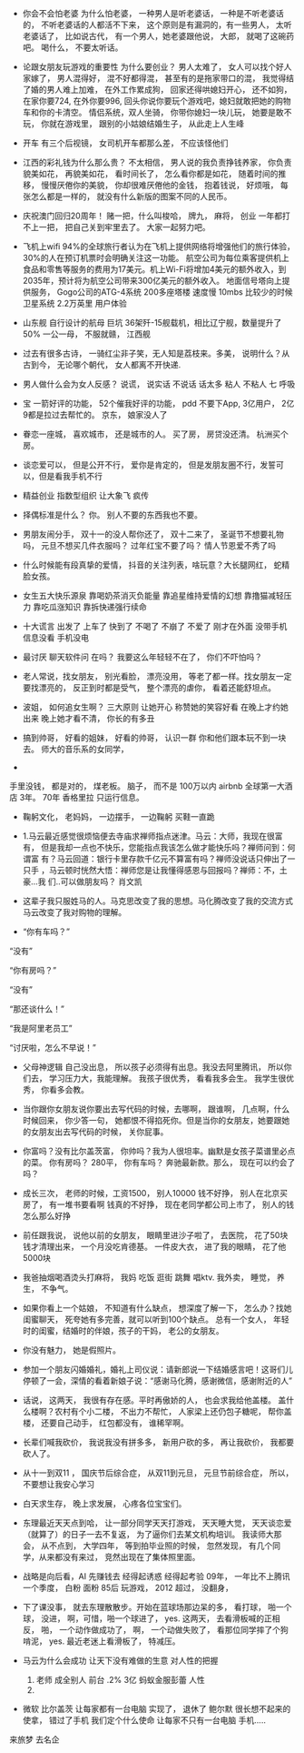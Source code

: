 - 你会不会怕老婆 为什么怕老婆， 一种男人是听老婆话， 一种是不听老婆话的， 不听老婆话的人都活不下来， 这个原则是有漏洞的，有一些男人， 太听老婆话了， 比如说古代， 有一个男人，她老婆跟他说， 大郎， 就喝了这碗药吧。 喝什么， 不要太听话。 
- 论跟女朋友玩游戏的重要性  为什么要创业？ 男人太难了， 女人可以找个好人家嫁了， 男人混得好， 混不好都得混， 甚至有的是拖家带口的混， 我觉得结了婚的男人难上加难， 在外工作累成狗， 回家还得哄媳妇开心， 还不如狗， 在家你要724, 在外你要996, 回头你说你要玩个游戏吧，媳妇就敢把她的购物车和你的卡清空。 情侣系统，双人坐骑， 你带你媳妇一块儿玩， 她要是敢不玩， 你就在游戏里， 跟别的小姑娘结婚生子， 从此走上人生峰
- 开车 有三个后视镜，  女司机开车都那么差， 不应该怪他们   
- 江西的彩礼钱为什么那么贵？ 不太相信， 男人说的我负责挣钱养家， 你负责貌美如花， 再貌美如花， 看时间长了， 怎么看你都是如花， 随着时间的推移， 慢慢厌倦你的美貌， 你却很难厌倦他的金钱， 抱着钱说， 好烦哦， 每张怎么都是一样的， 就没有什么新版的图案不同的人民币。
- 庆祝澳门回归20周年！  赌一把，什么叫梭哈， 牌九， 麻将， 创业 一年都打不上一把， 把自己关到牢里去了。 大家一起努力吧。 
- 飞机上wifi  94%的全球旅行者认为在飞机上提供网络将增强他们的旅行体验，30%的人在预订机票时会明确关注这一功能。
  航空公司为每位乘客提供机上食品和零售等服务的费用为17美元。机上Wi-Fi将增加4美元的额外收入，到2035年，预计将为航空公司带来300亿美元的额外收入。
  地面信号塔向上提供服务， Gogo公司的ATG-4系统 200多座塔楼
  速度慢  10mbs  比较少的时候
  卫星系统  2.2万英里 用户体验 
- 山东舰  自行设计的航母  巨坑  36架歼-15舰载机，相比辽宁舰，数量提升了50%   一公一母， 不服就赣， 江西舰


- 过去有很多古诗， 一骑红尘非子笑，无人知是荔枝来。多美， 说明什么？从古到今， 无论哪个朝代， 女人都离不开快递.
- 男人做什么会为女人反感？ 说谎， 说实话 不说话 话太多 粘人 不粘人 七 呼吸
- 宝  一箭好评的功能， 52个催我好评的功能，
  pdd  不要下App, 3亿用户， 2亿9都是拉过去帮忙的。  京东， 娘家没人了 
- 眷恋一座城， 喜欢城市， 还是城市的人。 买了房， 房贷没还清。 杭洲买个房。 
- 谈恋爱可以， 但是公开不行， 爱你是肯定的， 但是发朋友圈不行，发誓可以，但是看我手机不行
- 精益创业  指数型组织  让大象飞 疯传
- 择偶标准是什么？  你。  别人不要的东西我也不要。 
- 男朋友闹分手， 双十一的没人帮你还了， 双十二来了， 圣诞节不想要礼物吗， 元旦不想买几件衣服吗？
过年红宝不要了吗？ 情人节恩爱不秀了吗
- 什么时候能有段真挚的爱情， 抖音的关注列表，啥玩意？大长腿网红， 蛇精脸女孩。 
- 女生五大快乐源泉 
  靠喝奶茶消灭负能量
  靠追星维持爱情的幻想
  靠撸猫减轻压力
  靠吃瓜涨知识
  靠拆快递强行续命

- 十大谎言
  出发了
  上车了
  快到了
  不喝了
  不崩了
  不爱了
  刚才在外面
  没带手机
  信息没看
  手机没电
- 最讨厌  聊天软件问  在吗？ 我要这么年轻轻不在了， 你们不吓怕吗？
- 老人常说，找女朋友， 别光看脸， 漂亮没用， 等老了都一样。找女朋友一定要找漂亮的， 反正到时都是受气， 整个漂亮的虐你， 看着还能舒坦点。 
- 波姐， 如何追女生啊？ 三大原则
  让她开心  称赞她的笑容好看 在晚上才约她出来
  晚上她才看不清， 你长的有多丑
- 搞到帅哥， 好看的姐妹， 好看的帅哥， 认识一群
  你和他们跟本玩不到一块去。 师大的音乐系的女同学， 
- 

  手里没钱， 都是对的， 煤老板。 脑子， 而不是
  100万以内 airbnb 全球第一大酒店  3年。
  70年 香格里拉 只运行信息。  
- 鞠躬文化， 老妈妈， 一边摆手， 一边鞠躬 买鞋一直跪

- 1.马云最近感觉很烦恼便去寺庙求禅师指点迷津。马云：大师，我现在很富有，
但是我却一点也不快乐，您能指点我该怎么做才能快乐吗？禅师问到：何谓富
有？马云回道：银行卡里存款千亿元不算富有吗？禅师没说话只伸出了一只手
，马云顿时恍然大悟：禅师您是让我懂得感恩与回报吗？禅师：不，土豪...我
们..可以做朋友吗？ 肖文凯  
- 这辈子我只服姓马的人。马克思改变了我的思想。马化腾改变了我的交流方式 马云改变了我对购物的理解。
- “你有车吗？”

“没有”

“你有房吗？”

“没有”

“那还谈什么！”

“我是阿里老员工”

“讨厌啦，怎么不早说！”
- 父母神逻辑
  自己没出息， 所以孩子必须得有出息。我没去阿里腾讯， 所以你们去， 学习压力大，我能理解。 
  我孩子很优秀， 看看我多会生。    我学生很优秀， 你看多会教。 
- 当你跟你女朋友说你要出去写代码的时候，去哪啊， 跟谁啊， 几点啊，什么时候回来， 你少答一句， 她都恨不得掐死你。但是当你的女朋友，她要跟她的女朋友出去写代码的时候， 关你屁事。 
- 你富吗？没有比尔盖茨富， 你帅吗？我为人很坦率。幽默是女孩子菜谱里必点的菜。 
你有房吗？ 280平， 你有车吗？ 奔驰最新款。那么， 现在可以约会了吗？
- 成长三次，  老师的时候，工资1500， 别人10000 钱不好挣， 别人在北京买房了， 有一堆书要看啊 钱真的不好挣， 现在老同学都公司上市了， 别人的钱怎么那么好挣 
- 前任跟我说， 说他以前的女朋友， 眼睛里进沙子啦了， 去医院， 花了50块钱才清理出来， 一个月没吃肯德基。   一件皮大衣， 进了我的眼睛， 花了他5000块
- 我爸抽烟喝酒烫头打麻将， 我妈 吃饭 逛街 跳舞 唱ktv.   我外卖， 睡觉， 养生， 不争气。 
- 如果你看上一个姑娘， 不知道有什么缺点， 想深度了解一下， 怎么办？找她闺蜜聊天， 死夸她有多完善，就可以听到100个缺点。 总有一个女人， 年轻时的闺蜜，结婚时的伴娘，孩子的干妈， 老公的女朋友。 
- 你没有魅力， 她是假照片。 


- 参加一个朋友闪婚婚礼，婚礼上司仪说：请新郎说一下结婚感言吧！这哥们儿停顿了一会，深情的看着新娘子说：“感谢马化腾，感谢微信，感谢附近的人”


- 话说， 这两天， 我很有存在感。平时再傲娇的人， 也会求我给他盖楼。 盖什么楼啊？农村有个小二楼， 不出力不帮忙， 人家梁上还仍包子糖呢， 帮你盖楼， 还要自己动手， 红包都没有， 谁稀罕啊。 
- 长辈们喊我砍价， 我说我没有拼多多， 新用户砍的多， 再让我砍价， 我都要砍人了。 
- 从十一到双11 ， 国庆节后综合症， 从双11到元旦， 元旦节前综合症， 所以， 不要想让我安心学习
- 白天求生存， 晚上求发展， 心疼各位宝宝们。 
- 东理最近天天点到哈， 让一部分同学天天打游戏， 天天睡大觉， 天天谈恋爱（就算了）的日子一去不复返， 为了逼你们去某文机构培训。 我读师大那会， 从不点到， 大学四年， 等到拍毕业照的时候， 忽然发现， 有几个同学，从来都没有来过， 竞然出现在了集体照里面。
- 战略是向后看，AI 
  先赚钱去
   经得起诱惑
  经得起考验
  09年， 一年比不上腾讯一个季度， 白粉 面粉
  85后 玩游戏，  2012 超过， 没翻身，

- 下了课没事， 就去东理散散步。开始在蓝球场那边呆的多， 看打球， 啪一个球， 没进， 啊，可惜，啪一个球进了， yes. 这两天， 去看滑板喊的正相反， 啪， 一个动作做成功了， 啊， 一个动做失败了， 看那位同学摔了个狗啃泥， yes. 最近老迷上看滑板了， 特减压。



- 马云为什么会成功
  让天下没有难做的生意    对人性的把握
  1. 老师  成全别人  前台 .2%  3亿   蚂蚁金服彭蕾 人性
  2. 
- 微软 
  比尔盖茨   让每家都有一台电脑
  实现了， 退休了
  鲍尔默 很长想不起来的使拿， 错过了手机
  我们定个什么使命  让每家不只有一台电脑  手机.....

来旅梦  去名企  
